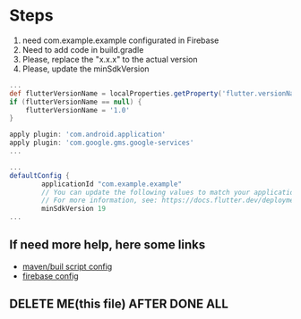 <!-- TODO: here is where you paste/drag the google-services.json-->
<!-- TODO: configure android/app/build.gradle  -->

# Steps

1. need com.example.example configurated in Firebase
2. Need to add code in build.gradle
3. Please, replace the "x.x.x" to the actual version
4. Please, update the minSdkVersion

```groovy
...
def flutterVersionName = localProperties.getProperty('flutter.versionName')
if (flutterVersionName == null) {
    flutterVersionName = '1.0'
}

apply plugin: 'com.android.application'
apply plugin: 'com.google.gms.google-services'
...

...
defaultConfig {
        applicationId "com.example.example"
        // You can update the following values to match your application needs.
        // For more information, see: https://docs.flutter.dev/deployment/android#reviewing-the-gradle-build-configuration.
        minSdkVersion 19
...
```

## If need more help, here some links

- [maven/buil script config](https://firebase.google.com/docs/android/troubleshooting-faq?hl=pt-br#add-plugins-using-buildscript-syntax)
- [firebase config](https://firebase.google.com/docs/android/setup?hl=pt-br#add-config-file)

## DELETE ME(this file) AFTER DONE ALL
